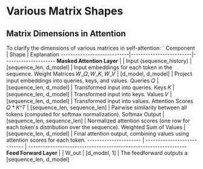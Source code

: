 # Various Matrix Shapes
## Matrix Dimensions in Attention
To clarify the dimensions of various matrices in self-attention:
`
Component	                | Shape	                  | Explanation
----------------------------|-------------------------|---------------------
**Masked Attention Layer**  | |
Input (sequence_history)	| [sequence_len, d_model] |	Input embeddings for each token in the sequence.
Weight Matrices 𝑊_𝑄, 𝑊_𝐾, 𝑊_𝑉 | [d_model, d_model]  | Project input embeddings into queries, keys, and values.
Queries 𝑄 | [sequence_len, d_model]  |	Transformed input into queries.
Keys 𝐾    | [sequence_len, d_model]  |	Transformed input into keys.
Values 𝑉  | [sequence_len, d_model]  |	Transformed input into values.
Attention Scores 𝑄 * 𝐾^𝑇 | [sequence_len, sequence_len]	| Pairwise similarity between all tokens (computed for softmax normalization).
Softmax Output	| [sequence_len, sequence_len] |	Normalized attention scores (one row for each token's distribution over the sequence).
Weighted Sum of Values |	[sequence_len, d_model] |	Final attention output, combining values using attention scores for each token.
---------------------- | ---------------------------- | -----------------------------------------------------------------
**Feed Forward Layer** | |
W_out  | [d_model, 1]  | The feedforward outputs a [sequence_len, d_model] 